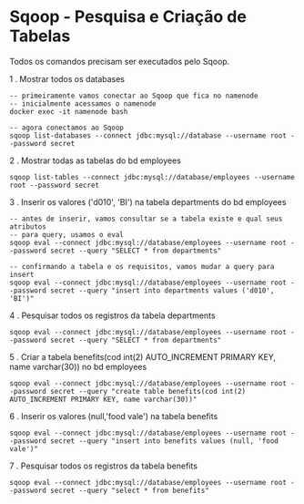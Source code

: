 # Sqoop -  Pesquisa e Criação de Tabelas

Todos os comandos precisam ser executados pelo Sqoop.

1 . Mostrar todos os databases

    -- primeiramente vamos conectar ao Sqoop que fica no namenode
    -- inicialmente acessamos o namenode
    docker exec -it namenode bash
    
    -- agora conectamos ao Sqoop
    sqoop list-databases --connect jdbc:mysql://database --username root --password secret

2 . Mostrar todas as tabelas do bd employees

    sqoop list-tables --connect jdbc:mysql://database/employees --username root --password secret

3 . Inserir os valores ('d010', 'BI') na tabela departments do bd employees

    -- antes de inserir, vamos consultar se a tabela existe e qual seus atributos
    -- para query, usamos o eval
    sqoop eval --connect jdbc:mysql://database/employees --username root --password secret --query "SELECT * from departments"
    
    -- confirmando a tabela e os requisitos, vamos mudar a query para insert
    sqoop eval --connect jdbc:mysql://database/employees --username root --password secret --query "insert into departments values ('d010', 'BI')"

4 . Pesquisar todos os registros da tabela departments

    sqoop eval --connect jdbc:mysql://database/employees --username root --password secret --query "SELECT * from departments"

5 . Criar a tabela benefits(cod int(2)  AUTO_INCREMENT PRIMARY KEY, name varchar(30)) no bd employees
    
    sqoop eval --connect jdbc:mysql://database/employees --username root --password secret --query "create table benefits(cod int(2)  AUTO_INCREMENT PRIMARY KEY, name varchar(30))"

6 . Inserir os valores (null,'food vale') na tabela benefits

    sqoop eval --connect jdbc:mysql://database/employees --username root --password secret --query "insert into benefits values (null, 'food vale')"

7 . Pesquisar todos os registros da tabela benefits

    sqoop eval --connect jdbc:mysql://database/employees --username root --password secret --query "select * from benefits"
